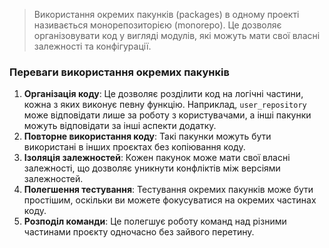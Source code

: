> Використання окремих пакунків (packages) в одному проекті називається монорепозиторією (monorepo). Це дозволяє організовувати код у вигляді модулів, які можуть мати свої власні залежності та конфігурації.

### Переваги використання окремих пакунків

1. **Організація коду**: Це дозволяє розділити код на логічні частини, кожна з яких виконує певну функцію. Наприклад, `user_repository` може відповідати лише за роботу з користувачами, а інші пакунки можуть відповідати за інші аспекти додатку.
2. **Повторне використання коду**: Такі пакунки можуть бути використані в інших проєктах без копіювання коду.
3. **Ізоляція залежностей**: Кожен пакунок може мати свої власні залежності, що дозволяє уникнути конфліктів між версіями залежностей.
4. **Полегшення тестування**: Тестування окремих пакунків може бути простішим, оскільки ви можете фокусуватися на окремих частинах коду.
5. **Розподіл команди**: Це полегшує роботу команд над різними частинами проєкту одночасно без зайвого перетину.